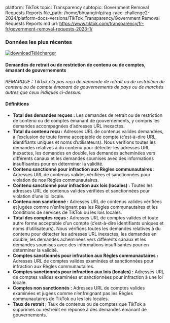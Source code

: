 platform: TikTok
topic: Transparency
subtopic: Government Removal Requests Reports
file_path: /home/bhuang/nlp/rag-race-challenge2-2024/platform-docs-versions/TikTok_Transparency/Government Removal Requests Reports.md
url: https://www.tiktok.com/transparency/fr-fr/government-removal-requests-2023-1/


### **Données les plus récentes**

[![download](https://sf16-website-login.neutral.ttwstatic.com/obj/tiktok_web_login_static/websites/static/images/icon-download-c0614844c2e22b8aede8367a66bcdae1.svg)Télécharger](https://sf16-va.tiktokcdn.com/obj/eden-va2/uhsllrta/H1%20%2723%20LIGR/gov/2023H1_raw_data_gov_French.csv)

#### **Demandes de retrait ou de restriction de contenu ou de comptes, émanant de gouvernements**

_REMARQUE : TikTok n’a pas reçu de demande de retrait ou de restriction de contenu ou de compte émanant de gouvernements de pays ou de marchés autres que ceux indiqués ci-dessus._

#### **Définitions**

* **Total des demandes reçues :** Les demandes de retrait ou de restriction de contenu ou de comptes émanant de gouvernements, y compris les demandes accompagnées d’adresses URL inexactes.
* **Total du contenu reçu :** Adresses URL de contenus valides demandées, à l’exclusion de toute forme acceptable de compte (c’est-à-dire URL, identifiants uniques et noms d’utilisateurs). Nous vérifions toutes les demandes relatives à du contenu pour détecter les adresses URL inexactes, les demandes en double, les demandes acheminées vers différents canaux et les demandes soumises avec des informations insuffisantes pour en déterminer la validité.
* **Contenu sanctionné pour infraction aux Règles communautaires :** Adresses URL de contenus valides vérifiées et sanctionnées pour violation de nos Règles communautaires.
* **Contenu sanctionné pour infraction aux lois (locales) :** Toutes les adresses URL de contenus valides vérifiées et sanctionnées pour violation d’une loi locale.
* **Contenu non sanctionné :** Adresses URL de contenus valides vérifiées et jugées comme n’enfreignant pas les Règles communautaires et les Conditions de services de TikTok ou les lois locales.
* **Total des comptes reçus :** Adresses URL de comptes valides et toute autre forme acceptable d’un compte (c’est-à-dire identifiants uniques et noms d’utilisateurs). Nous vérifions toutes les demandes relatives à du contenu pour détecter les adresses URL inexactes, les demandes en double, les demandes acheminées vers différents canaux et les demandes soumises avec des informations insuffisantes pour en déterminer la validité.
* **Comptes sanctionnés pour infraction aux Règles communautaires :** Adresses URL de comptes valides examinées et sanctionnées pour infraction aux Règles communautaires.
* **Comptes sanctionnés pour infraction aux lois (locales) :** Adresses URL de comptes valides examinées et sanctionnées pour infraction à une loi locale.
* **Comptes non sanctionnés :** Adresses URL de comptes valides examinées et jugées comme n’enfreignant pas les Règles communautaires de TikTok ou les lois locales.
* **Taux de retrait :** Taux de contenus ou de comptes que TikTok a supprimés ou restreint en réponse à des demandes émanant de gouvernements.